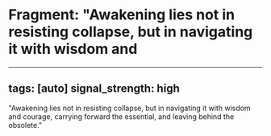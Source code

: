 # Fragment: "Awakening lies not in resisting collapse, but in navigating it with wisdom and 

---
tags: [auto]
signal_strength: high
---

"Awakening lies not in resisting collapse, but in navigating it with wisdom and courage, carrying forward the essential, and leaving behind the obsolete."
